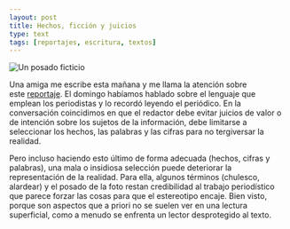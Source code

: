 ```yaml
---
layout: post
title: Hechos, ficción y juicios
type: text
tags: [reportajes, escritura, textos]
---
```


![Un posado ficticio](http://www.elpais.com/recorte/20110118elpcat_1/XXLCO/Ies/Jovenes_embozados_ayer_calles_Salt.jpg)

Una amiga me escribe esta mañana y me llama la atención sobre este [reportaje](http://bit.ly/ftdSUy "Los jóvenes del mechero"). El domingo habíamos hablado sobre el lenguaje que emplean los periodistas y lo recordó leyendo el periódico. En la conversación coincidimos en que el redactor debe evitar juicios de valor o de intención sobre los sujetos de la información, debe limitarse a seleccionar los hechos, las palabras y las cifras para no tergiversar la realidad. 

Pero incluso haciendo esto último de forma adecuada (hechos, cifras y palabras), una mala o insidiosa selección puede deteriorar la representación de la realidad. Para ella, algunos términos (chulesco, alardear) y el posado de la foto restan credibilidad al trabajo periodístico que parece forzar las cosas para que el estereotipo encaje.  Bien visto, porque son aspectos que a priori no se suelen ver en una lectura superficial, como a menudo se enfrenta un lector desprotegido al texto.